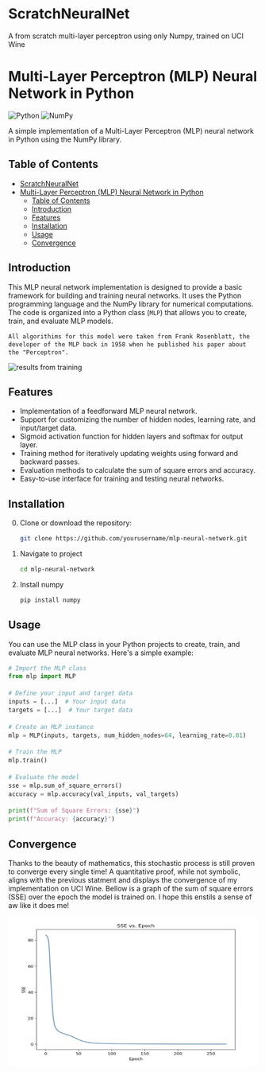 # ScratchNeuralNet
A from scratch multi-layer perceptron using only Numpy, trained on UCI Wine

# Multi-Layer Perceptron (MLP) Neural Network in Python

![Python](https://img.shields.io/badge/Python-3.x-blue.svg)
![NumPy](https://img.shields.io/badge/NumPy-1.x-green.svg)

A simple implementation of a Multi-Layer Perceptron (MLP) neural network in Python using the NumPy library.

## Table of Contents

- [ScratchNeuralNet](#scratchneuralnet)
- [Multi-Layer Perceptron (MLP) Neural Network in Python](#multi-layer-perceptron-mlp-neural-network-in-python)
  - [Table of Contents](#table-of-contents)
  - [Introduction](#introduction)
  - [Features](#features)
  - [Installation](#installation)
  - [Usage](#usage)
  - [Convergence](#convergence)

## Introduction

This MLP neural network implementation is designed to provide a basic framework for building and training neural networks. It uses the Python programming language and the NumPy library for numerical computations. The code is organized into a Python class (`MLP`) that allows you to create, train, and evaluate MLP models.

    All algorithims for this model were taken from Frank Rosenblatt, the developer of the MLP back in 1958 when he published his paper about the "Perceptron".
    
<img href= "" alt="results from training">

## Features

- Implementation of a feedforward MLP neural network.
- Support for customizing the number of hidden nodes, learning rate, and input/target data.
- Sigmoid activation function for hidden layers and softmax for output layer.
- Training method for iteratively updating weights using forward and backward passes.
- Evaluation methods to calculate the sum of square errors and accuracy.
- Easy-to-use interface for training and testing neural networks.

## Installation

0. Clone or download the repository:

   ```bash
   git clone https://github.com/yourusername/mlp-neural-network.git
   ```
1. Navigate to project 
    ```bash
    cd mlp-neural-network
    ```
2. Install numpy 
    ```bash
    pip install numpy
    ```
    
## Usage 
You can use the MLP class in your Python projects to create, train, and evaluate MLP neural networks. Here's a simple example:

```python
# Import the MLP class
from mlp import MLP

# Define your input and target data
inputs = [...]  # Your input data
targets = [...]  # Your target data

# Create an MLP instance
mlp = MLP(inputs, targets, num_hidden_nodes=64, learning_rate=0.01)

# Train the MLP
mlp.train()

# Evaluate the model
sse = mlp.sum_of_square_errors()
accuracy = mlp.accuracy(val_inputs, val_targets)

print(f"Sum of Square Errors: {sse}")
print(f"Accuracy: {accuracy}")
```
## Convergence
Thanks to the beauty of mathematics, this stochastic process is still proven to 
converge every single time! A quantitative proof, while not symbolic, aligns with the 
previous statment and displays the convergence of my implementation on UCI Wine. Bellow 
is a graph of the sum of square errors (SSE) over the epoch the model is trained on. I 
hope this enstils a sense of aw like it does me!

<img src="https://github.com/lukeaal/ScratchNeuralNet/blob/main/media/SSE_Epoch.jpg" alt="sse over epoch" width="600" height="300">
